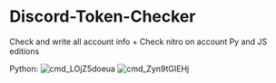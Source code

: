 # Discord-Token-Checker
Check and write all account info + Check nitro on account
Py and JS editions

Python:
![cmd_LOjZ5doeua](https://user-images.githubusercontent.com/49491499/121754522-4ca8d800-cb2e-11eb-8f8a-7a67c0041b7f.png)
![cmd_Zyn9tGIEHj](https://user-images.githubusercontent.com/49491499/121754523-4d416e80-cb2e-11eb-85ee-23cf5def06b2.png)

